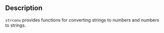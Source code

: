 ## Description

`strconv` provides functions for converting strings to numbers and numbers to strings.
